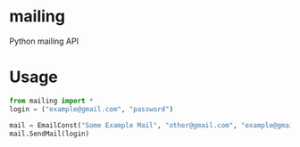 # mailing
Python mailing API

# Usage
```python
from mailing import *
login = ("example@gmail.com", "password")

mail = EmailConst("Some Example Mail", "other@gmail.com", "example@gmail.com", "Hello, World!")
mail.SendMail(login)
```
